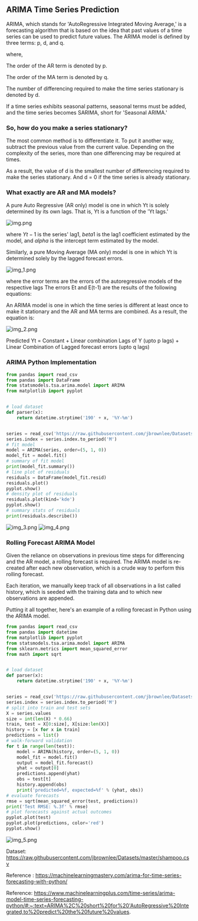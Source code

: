 ## ARIMA Time Series Prediction

ARIMA, which stands for 'AutoRegressive Integrated Moving Average,' is a forecasting algorithm 
that is based on the idea that past values of a time series can be used to predict future values.
The ARIMA model is defined by three terms: p, d, and q.

where,

The order of the AR term is denoted by p.

The order of the MA term is denoted by q.

The number of differencing required to make the time series stationary is denoted by d.

If a time series exhibits seasonal patterns, seasonal terms must be added, and the time 
series becomes SARIMA, short for 'Seasonal ARIMA.'

### So, how do you make a series stationary?

The most common method is to differentiate it. To put it another way, subtract the previous value
from the current value. Depending on the complexity of the series, more than one differencing may 
be required at times.

As a result, the value of d is the smallest number of differencing required to make the series 
stationary. And d = 0 if the time series is already stationary.

### What exactly are AR and MA models?

A pure Auto Regressive (AR only) model is one in which Yt is solely determined by its own
lags. That is, Yt is a function of the 'Yt lags.'

![img.png](img.png)

where $Yt-1$ is the series' lag1, $beta1$ is the lag1 coefficient estimated by the model, and $alpha$ is 
the intercept term estimated by the model.


Similarly, a pure Moving Average (MA only) model is one in which Yt is determined solely by the lagged
forecast errors.

![img_1.png](img_1.png)

where the error terms are the errors of the autoregressive models of the respective lags The errors Et 
and E(t-1) are the results of the following equations:

An ARIMA model is one in which the time series is different at least once to make it stationary and the
AR and MA terms are combined. As a result, the equation is:

![img_2.png](img_2.png)

Predicted Yt = Constant + Linear combination Lags of Y (upto p lags) + Linear Combination of Lagged forecast errors (upto q lags)

### ARIMA Python Implementation
``` python
from pandas import read_csv
from pandas import DataFrame
from statsmodels.tsa.arima.model import ARIMA
from matplotlib import pyplot


# load dataset
def parser(x):
    return datetime.strptime('190' + x, '%Y-%m')


series = read_csv('https://raw.githubusercontent.com/jbrownlee/Datasets/master/shampoo.csv', header=0, index_col=0, parse_dates=True, squeeze=True, date_parser=parser)
series.index = series.index.to_period('M')
# fit model
model = ARIMA(series, order=(5, 1, 0))
model_fit = model.fit()
# summary of fit model
print(model_fit.summary())
# line plot of residuals
residuals = DataFrame(model_fit.resid)
residuals.plot()
pyplot.show()
# density plot of residuals
residuals.plot(kind='kde')
pyplot.show()
# summary stats of residuals
print(residuals.describe())
```
![img_3.png](img_3.png)
![img_4.png](img_4.png)


### Rolling Forecast ARIMA Model

Given the reliance on observations in previous time steps for differencing and the AR model, a rolling forecast is required.
The ARIMA model is re-created after each new observation, which is a crude way to perform this rolling forecast.

Each iteration, we manually keep track of all observations in a list called history, which is seeded with the training data 
and to which new observations are appended.

Putting it all together, here's an example of a rolling forecast in Python using the ARIMA model.

```python
from pandas import read_csv
from pandas import datetime
from matplotlib import pyplot
from statsmodels.tsa.arima.model import ARIMA
from sklearn.metrics import mean_squared_error
from math import sqrt


# load dataset
def parser(x):
    return datetime.strptime('190' + x, '%Y-%m')


series = read_csv('https://raw.githubusercontent.com/jbrownlee/Datasets/master/shampoo.csv', header=0, index_col=0, parse_dates=True, squeeze=True, date_parser=parser)
series.index = series.index.to_period('M')
# split into train and test sets
X = series.values
size = int(len(X) * 0.66)
train, test = X[0:size], X[size:len(X)]
history = [x for x in train]
predictions = list()
# walk-forward validation
for t in range(len(test)):
    model = ARIMA(history, order=(5, 1, 0))
    model_fit = model.fit()
    output = model_fit.forecast()
    yhat = output[0]
    predictions.append(yhat)
    obs = test[t]
    history.append(obs)
    print('predicted=%f, expected=%f' % (yhat, obs))
# evaluate forecasts
rmse = sqrt(mean_squared_error(test, predictions))
print('Test RMSE: %.3f' % rmse)
# plot forecasts against actual outcomes
pyplot.plot(test)
pyplot.plot(predictions, color='red')
pyplot.show()
```
![img_5.png](img_5.png)

Dataset: https://raw.githubusercontent.com/jbrownlee/Datasets/master/shampoo.csv

Reference : https://machinelearningmastery.com/arima-for-time-series-forecasting-with-python/

Reference: https://www.machinelearningplus.com/time-series/arima-model-time-series-forecasting-python/#:~:text=ARIMA%2C%20short%20for%20'AutoRegressive%20Integrated,to%20predict%20the%20future%20values.